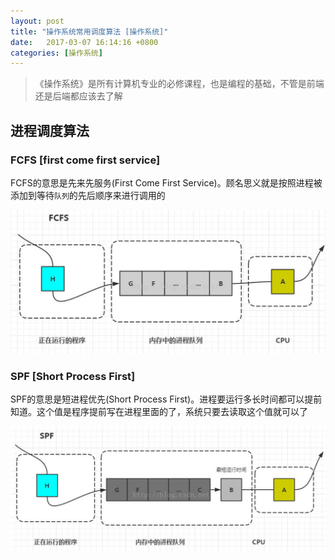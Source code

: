 ```yaml
---
layout: post
title: "操作系统常用调度算法 [操作系统]" 
date:   2017-03-07 16:14:16 +0800
categories: [操作系统]
---
```


> 《操作系统》是所有计算机专业的必修课程，也是编程的基础，不管是前端还是后端都应该去了解

## 进程调度算法

### FCFS [first come first service]

FCFS的意思是先来先服务(First Come First Service)。顾名思义就是按照进程被添加到等待`队列`的先后顺序来进行调用的

![](/static/img/2017/sys-fcfs.png)

### SPF [Short Process First]

SPF的意思是短进程优先(Short Process First)。进程要运行多长时间都可以提前知道。这个值是程序提前写在进程里面的了，系统只要去读取这个值就可以了

![](/static/img/2017/sys-spf.png)


